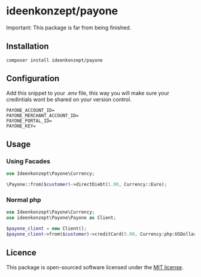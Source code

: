 # ideenkonzept/payone

Important: This package is far from being finished.

## Installation
```
composer install ideenkonzept/payone
```

## Configuration
Add this snippet to your .env file, this way you will make sure your credintials wont be shared on your version control.

```env
PAYONE_ACCOUNT_ID=
PAYONE_MERCHANT_ACCOUNT_ID=
PAYONE_PORTAL_ID=
PAYONE_KEY=
```
## Usage

### Using Facades

```php
use Ideenkonzept\Payone\Currency;

\Payone::from($customer)->directDiebt(1.00, Currency::Euro);
```

### Normal php
```php
use Ideenkonzept\Payone\Currency;
use ideenkonzept\Payone\Payone as Client;

$payone_client = new Client();
$payone_client->from($customer)->creditCard(5.00, Currency:php:USDollar);
```


## Licence
This package is open-sourced software licensed under the [MIT license](https://opensource.org/licenses/MIT).
